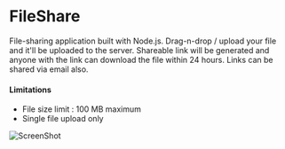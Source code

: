 # FileShare

File-sharing application built with Node.js. Drag-n-drop / upload your file and it'll be uploaded to the server.
Shareable link will be generated and anyone with the link can download the file within 24 hours. Links can be shared via email also.

#### Limitations

- File size limit : 100 MB maximum
- Single file upload only

![ScreenShot](/screenshot.png?raw=true)
